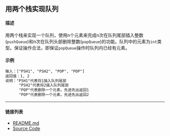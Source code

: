## 用两个栈实现队列

#### 描述

用两个栈来实现一个队列，使用n个元素来完成n次在队列尾部插入整数(`pushQueue`)和n次在队列头部删除整数(`popQueue`)的功能。队列中的元素为`int`类型。保证操作合法，即保证`popQueue`操作时队列内已经有元素。

#### 示例

```txt
输入：["PSH1", "PSH2", "POP", "POP"]
返回值：1, 2
说明："PSH1"代表将1插入队列尾部
      "PSH2"代表将2插入队列尾部
      "POP"代表删除一个元素，先进先出返回1
      "POP"代表删除一个元素，先进先出返回2
```
---
#### 链接列表

- [README.md](../../README.md)
- [Source Code](./daily.c)